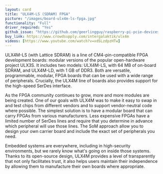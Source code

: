 ```yaml
---
layout: card
title: "ULX4M-LS (SDRAM) FPGA"
picture: "/images/board-ulx4m-ls-fpga.jpg"
functionality: "Full"
driver_required: "Yes"
github_issue: "https://github.com/geerlingguy/raspberry-pi-pcie-devices/issues/535"
buy_link: https://www.crowdsupply.com/intergalaktik/ulx4m
videos: [https://www.youtube.com/watch?v=xdSLzdpzHTw]
---
```


ULX4M-LS (with Lattice SDRAM) is a line of CM4-pin-compatible FPGA development boards: modular versions of the popular open-hardware project ULX3S. It includes two models: ULX4M-LS, with 64 MB of on-board SDRAM, and ULX4M-LD, with 1 GB of DDR3. Both are versatile, programmable, modular, FPGA boards that can be used with a wide range of peripherals. Crucially, the ULX4M line of boards also provides support for the high-speed SerDes interface.
 
As the FPGA community continues to grow, more and more modules are being created. One of our goals with ULX4M was to make it easy to swap in and test chips from different vendors and to support vendor-neutral code where possible. The simplest solution is to have a modular board that can carry FPGAs from various manufacturers. Less expensive FPGAs have a limited number of SerDes lines and require that you determine in advance which peripheral will use those lines. The SoM approach allow you to design your own carrier board and include the exact set of peripherals you need.

Embedded systems are everywhere, including in high-security environments, but we rarely know what's going on inside those systems. Thanks to its open-source design, ULX4M provides a level of transparently that not only facilitates trust, it also helps users maintain their independence by allowing them to manufacture their own boards where appropriate.

